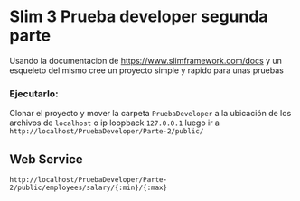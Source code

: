 # Slim 3 Prueba developer segunda parte

Usando la documentacion de https://www.slimframework.com/docs y un esqueleto del mismo cree un proyecto simple y rapido para unas pruebas

### Ejecutarlo:
Clonar el proyecto y mover la carpeta `PruebaDeveloper` a la ubicación de los archivos de `localhost` o ip loopback `127.0.0.1`
luego ir a `http://localhost/PruebaDeveloper/Parte-2/public/`

## Web Service
``http://localhost/PruebaDeveloper/Parte-2/public/employees/salary/{:min}/{:max}``

